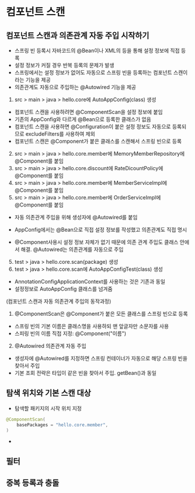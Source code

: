 # 컴포넌트 스캔

## 컴포넌트 스캔과 의존관계 자동 주입 시작하기
- 스프링 빈 등록시 자바코드의 @Bean이나 XML의 <bean> 등을 통해 설정 정보에 직접 등록
- 설정 정보가 커질 경우 반복 등록의 문제가 발생
- 스프링에서는 설정 정보가 없어도 자동으로 스프링 빈을 등록하는 컴포넌트 스캔이라는 기능을 제공
- 의존관계도 자동으로 주입하는 @Autowired 기능을 제공

1) src > main > java > hello.core에 AutoAppConfig(class) 생성
- 컴포넌트 스캔을 사용하려면 @ComponentScan을 설정 정보에 붙임
- 기존의 AppConfig와 다르게 @Bean으로 등록한 클래스가 없음
- 컴포넌트 스캔을 사용하면 @Configuration이 붙은 설정 정보도 자동으로 등록되므로 excludeFilters를 사용하여 제외
- 컴포넌트 스캔은 @Component가 붙은 클래스를 스캔해서 스프링 빈으로 등록
2) src > main > java > hello.core.member에 MemoryMemberRepository에 @Component를 붙임
3) src > main > java > hello.core.discount에 RateDicountPolicy에 @Component를 붙임
4) src > main > java > hello.core.member에 MemberServiceImpl에 @Component를 붙임
4) src > main > java > hello.core.member에 OrderServiceImpl에 @Component를 붙임
- 자동 의존관계 주입을 위해 생성자에 @Autowired를 붙임

- AppConfig에서는 @Bean으로 직접 설정 정보를 작성했고 의존관계도 직접 명시
- @Component사용시 설정 정보 자체가 없기 때문에 의존 관계 주입도 클래스 안에서 해결. @Autowired는 의존관계를 자동으로 주입

5) test > java > hello.core.scan(package) 생성
6) test > java > hello.core.scan에 AutoAppConfigTest(class) 생성
- AnnotationConfigApplicationContext를 사용하는 것은 기존과 동일
- 설정정보로 AutoAppConfig 클래스를 넘겨줌

(컴포넌트 스캔과 자동 의존관계 주입의 동작과정)
1) @ComponentScan은 @Component가 붙은 모든 클래스를 스프링 빈으로 등록
- 스프링 빈의 기본 이름은 클래스명을 사용하되 맨 앞글자만 소문자를 사용
- 스피링 빈의 이름 직접 지정: @Component("이름")
2) @Autowired 의존관계 자동 주입
- 생성자에 @Autowired를 지정하면 스프링 컨테이너가 자동으로 해당 스프링 빈을 찾아서 주입
- 기본 조회 전략은 타입이 같은 빈을 찾아서 주입. getBean()과 동일

## 탐색 위치와 기본 스캔 대상
- 탐색할 패키지의 시작 위치 지정

```java
@ComponentScan(
    basePackages = "hello.core.member",
)
```
- 

## 필터

## 중복 등록과 충돌
